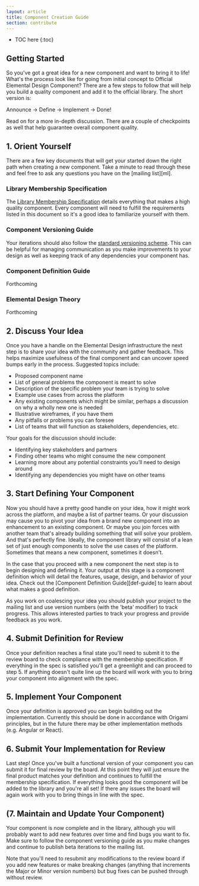 ```yaml
---
layout: article
title: Component Creation Guide
section: contribute
---
```


* TOC here
{:toc}

## Getting Started
So you've got a great idea for a new component and want to bring it to life! What's the process look like for going from initial concept to Official Elemental Design Component? There are a few steps to follow that will help you build a quality component and add it to the official library. The short version is:

Announce &rarr; Define &rarr; Implement &rarr; Done!

Read on for a more in-depth discussion. There are a couple of checkpoints as well that help guarantee overall component quality.


## 1. Orient Yourself
There are a few key documents that will get your started down the right path when creating a new component. Take a minute to read through these and feel free to ask any questions you have on the [mailing list][ml].

### Library Membership Specification
The [Library Membership Specification][spec] details everything that makes a high quality component. Every component will need to fulfill the requirements listed in this document so it's a good idea to familiarize yourself with them.

### Component Versioning Guide
Your iterations should also follow the [standard versioning scheme][versions]. This can be helpful for managing communication as you make improvements to your design as well as keeping track of any dependencies your component has.

### Component Definition Guide
Forthcoming

### Elemental Design Theory
Forthcoming


## 2. Discuss Your Idea
Once you have a handle on the Elemental Design infrastructure the next step is to share your idea with the community and gather feedback. This helps maximize usefulness of the final component and can uncover speed bumps early in the process. Suggested topics include:

- Proposed component name
- List of general problems the component is meant to solve
- Description of the specific problem your team is trying to solve
- Example use cases from across the platform
- Any existing components which might be similar, perhaps a discussion on why a wholly new one is needed
- Illustrative wireframes, if you have them
- Any pitfalls or problems you can foresee
- List of teams that will function as stakeholders, dependencies, etc.

Your goals for the discussion should include:

- Identifying key stakeholders and partners
- Finding other teams who might consume the new component
- Learning more about any potential constraints you’ll need to design around
- Identifying any dependencies you might have on other teams


## 3. Start Defining Your Component
Now you should have a pretty good handle on your idea, how it might work across the platform, and maybe a list of partner teams. Or your discussion may cause you to pivot your idea from a brand new component into an enhancement to an existing component. Or maybe you join forces with another team that's already building something that will solve your problem. And that's perfectly fine. Ideally, the component library will consist of a lean set of just enough components to solve the use cases of the platform. Sometimes that means a new component, sometimes it doesn't.

In the case that you proceed with a new component the next step is to begin designing and defining it. Your output at this stage is a component definition which will detail the features, usage, design, and behavior of your idea. Check out the [Component Definition Guide][def-guide] to learn about what makes a good definition.

As you work on coalescing your idea you should publish your project to the mailing list and use version numbers (with the 'beta' modifier) to track progress. This allows interested parties to track your progress and provide feedback as you work.


## 4. Submit Definition for Review
Once your definition reaches a final state you'll need to submit it to the review board to check compliance with the membership specification. If everything in the spec is satisfied you'll get a greenlight and can proceed to step 5. If anything doesn't quite line up the board will work with you to bring your component into alignment with the spec.


## 5. Implement Your Component
Once your definition is approved you can begin building out the implementation. Currently this should be done in accordance with Origami principles, but in the future there may be other implementation methods (e.g. Angular or React).

## 6. Submit Your Implementation for Review
Last step! Once you've built a functional version of your component you can submit it for final review by the board. At this point they will just ensure the final product matches your definition and continues to fulfill the membership specification. If everything looks good the component will be added to the library and you're all set! If there any issues the board will again work with you to bring things in line with the spec.

## (7. Maintain and Update Your Component)
Your component is now complete and in the library, although you will probably want to add new features over time and find bugs you want to fix. Make sure to follow the component versioning guide as you make changes and continue to publish beta iterations to the mailing list.

Note that you'll need to resubmit any modifications to the review board if you add new features or make breaking changes (anything that increments the Major or Minor version numbers) but bug fixes can be pushed through without review.


[versions]: {{site.baseurl}}/component-versioning
[spec]: {{site.baseurl}}/membership-spec
